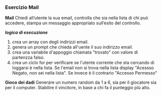 ### Esercizio Mail
**Mail**
Chiedi all’utente la sua email,
controlla che sia nella lista di chi può accedere,
stampa un messaggio appropriato sull’esito del controllo.

***logica di esecuzione***
1. crea un array con degli indirizzi email.
2. genera un prompt che chieda all'uente il suo indirizzo email.
3. crea una variabile d'appoggio chiamata "trovato" con valore di partenzza falso.
4. crea un ciclo for per verificare se l'utente corrente che sta cercando di loggarsi è nella lista.
Se l'email non si trova nella lista display "Acessso Negato, non sei nella lista".
Se invece è il contrario "Accesso Permesso"

**Gioco dei dadi**
Generare un numero random da 1 a 6, sia per il giocatore sia per il computer.
Stabilire il vincitore, in base a chi fa il punteggio più alto.


